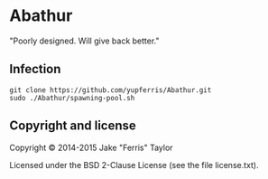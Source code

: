 # Abathur

"Poorly designed. Will give back better."

## Infection

```shell
git clone https://github.com/yupferris/Abathur.git
sudo ./Abathur/spawning-pool.sh
```

## Copyright and license

Copyright © 2014-2015 Jake "Ferris" Taylor

Licensed under the  BSD 2-Clause License (see the file license.txt).
